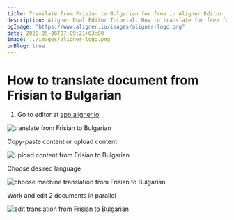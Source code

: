 ```yaml
---
title: Translate from Frisian to Bulgarian for free in Aligner Editor
description: Aligner Dual Editor Tutorial. How to translate for free from Frisian to Bulgarian. Aligner is multilingual document management platform. 
ogImage: "https://www.aligner.io/images/aligner-logo.png"
date: 2020-05-06T07:09:21+03:00
image: ../images/aligner-logo.png
onBlog: true
---
```


# How to translate document from Frisian to Bulgarian

1. Go to editor at [app.aligner.io](https://app.aligner.io "Aligner App web page")

![translate from Frisian to Bulgarian](../aligner-blank-editor.png "translate from Frisian to Bulgarian")

Copy-paste content or upload content

![upload content from Frisian to Bulgarian](../aligner-uploaded-document.png "upload content from Frisian to Bulgarian")

Choose desired language

![choose machine translation from Frisian to Bulgarian](../aligner-language-dropdown.png "choose machine translation from Frisian to Bulgarian")

Work and edit 2 documents in parallel

![edit translation from Frisian to Bulgarian](../aligner-double-sitded-editor.png "edit translation from Frisian to Bulgarian")


